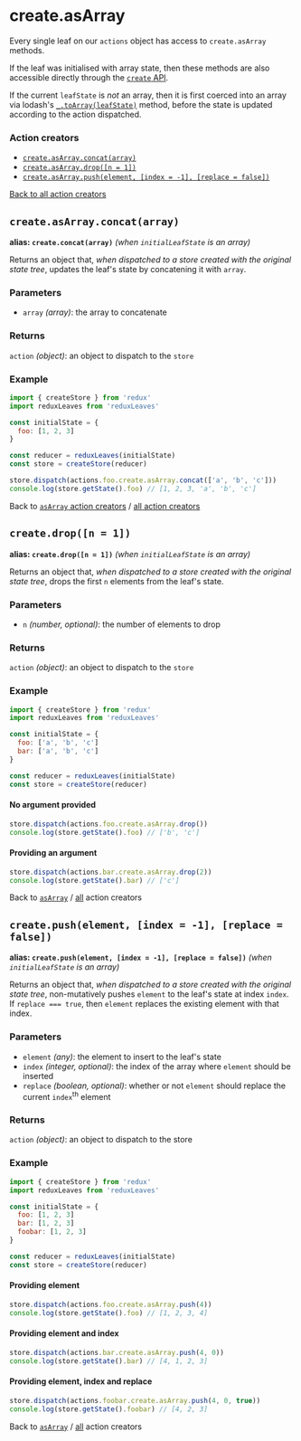 # create.asArray

Every single leaf on our `actions` object has access to `create.asArray` methods.

If the leaf was initialised with array state, then these methods are also accessible directly through the [`create` API](https://github.com/richardcrng/redux-leaves/tree/master/docs/create).

If the current `leafState` is *not* an array, then it is first coerced into an array via lodash's [`_.toArray(leafState)`](https://lodash.com/docs/4.17.11#toArray) method, before the state is updated according to the action dispatched.

### Action creators
- [`create.asArray.concat(array)`](#createasarrayconcatarray)
- [`create.asArray.drop([n = 1])`](#createdropn--1)
- [`create.asArray.push(element, [index = -1], [replace = false])`](#createpushelement-index---1-replace--false)

[Back to all action creators](https://github.com/richardcrng/redux-leaves/tree/master/docs/create#action-creators)

## `create.asArray.concat(array)`
**alias: `create.concat(array)`** *(when `initialLeafState` is an array)*

Returns an object that, *when dispatched to a store created with the original state tree*, updates the leaf's state by concatening it with `array`.

### Parameters
- `array` *(array)*: the array to concatenate

### Returns
`action` *(object)*: an object to dispatch to the `store`

### Example
```js
import { createStore } from 'redux'
import reduxLeaves from 'reduxLeaves'

const initialState = {
  foo: [1, 2, 3]
}

const reducer = reduxLeaves(initialState)
const store = createStore(reducer)
```
```js
store.dispatch(actions.foo.create.asArray.concat(['a', 'b', 'c']))
console.log(store.getState().foo) // [1, 2, 3, 'a', 'b', 'c']
```
Back to [`asArray` action creators](#action-creators) / [all action creators](https://github.com/richardcrng/redux-leaves/tree/master/docs/create#action-creators)


## `create.drop([n = 1])`
**alias: `create.drop([n = 1])`** *(when `initialLeafState` is an array)*

Returns an object that, *when dispatched to a store created with the original state tree*, drops the first `n` elements from the leaf's state.

### Parameters
- `n` *(number, optional)*: the number of elements to drop

### Returns
`action` *(object)*: an object to dispatch to the `store`

### Example
```js
import { createStore } from 'redux'
import reduxLeaves from 'reduxLeaves'

const initialState = {
  foo: ['a', 'b', 'c']
  bar: ['a', 'b', 'c']
}

const reducer = reduxLeaves(initialState)
const store = createStore(reducer)
```
#### No argument provided
```js
store.dispatch(actions.foo.create.asArray.drop())
console.log(store.getState().foo) // ['b', 'c']
```
#### Providing an argument
```js
store.dispatch(actions.bar.create.asArray.drop(2))
console.log(store.getState().bar) // ['c']
```
Back to [`asArray`](#action-creators) / [all](https://github.com/richardcrng/redux-leaves/tree/master/docs/create#action-creators) action creators

## `create.push(element, [index = -1], [replace = false])`
**alias: `create.push(element, [index = -1], [replace = false])`** *(when `initialLeafState` is an array)*

Returns an object that, *when dispatched to a store created with the original state tree*, non-mutatively pushes `element` to the leaf's state at index `index`. If `replace === true`, then `element` replaces the existing element with that index.

### Parameters
- `element` *(any)*: the element to insert to the leaf's state
- `index` *(integer, optional)*: the index of the array where `element` should be inserted
- `replace` *(boolean, optional)*: whether or not `element` should replace the current `index`<sup>th</sup> element

### Returns
`action` *(object)*: an object to dispatch to the store

### Example
```js
import { createStore } from 'redux'
import reduxLeaves from 'reduxLeaves'

const initialState = {
  foo: [1, 2, 3]
  bar: [1, 2, 3]
  foobar: [1, 2, 3]
}

const reducer = reduxLeaves(initialState)
const store = createStore(reducer)
```
#### Providing element
```js
store.dispatch(actions.foo.create.asArray.push(4))
console.log(store.getState().foo) // [1, 2, 3, 4]
```
#### Providing element and index
```js
store.dispatch(actions.bar.create.asArray.push(4, 0))
console.log(store.getState().bar) // [4, 1, 2, 3]
```
#### Providing element, index and replace
```js
store.dispatch(actions.foobar.create.asArray.push(4, 0, true))
console.log(store.getState().foobar) // [4, 2, 3]
```
Back to [`asArray`](#action-creators) / [all](https://github.com/richardcrng/redux-leaves/tree/master/docs/create#action-creators) action creators
